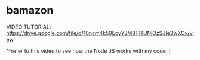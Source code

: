 # bamazon

VIDEO TUTORIAL: https://drive.google.com/file/d/10ncm4k59EoyYJM3FFFJNjOzSJIe3wXOx/view

^^refer to this video to see how the Node JS works with my code :)
